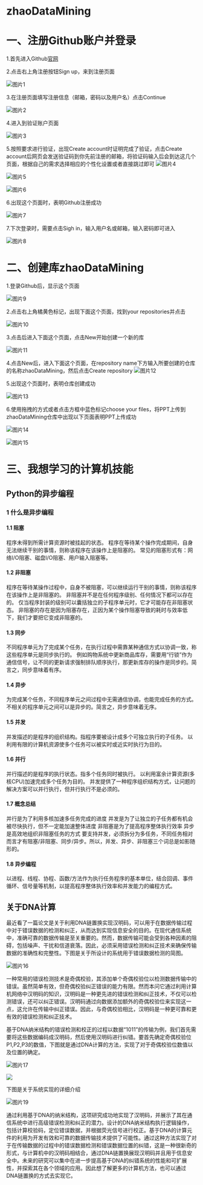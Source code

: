 # zhaoDataMining
# 一、注册Github账户并登录

1.首先进入Github[官网](https://github.com/)

2.点击右上角注册按钮Sign up，来到注册页面

![图片1](https://github.com/Zhaowei2000/zhaoDataMining/assets/168163127/6fd40822-a930-46fb-8ad5-0c984a3cc28f)


3.在注册页面填写注册信息（邮箱，密码以及用户名）点击Continue


![图片2](https://github.com/Zhaowei2000/zhaoDataMining/assets/168163127/6fe8042f-7351-40d4-9e39-7cc807b9538b)



4.进入到验证账户页面

![图片3](https://github.com/Zhaowei2000/zhaoDataMining/assets/168163127/6feb426a-357e-41eb-8160-b57e463c2d17)

5.按照要求进行验证，出现Create account时证明完成了验证，点击Create account后网页会发送验证码到你先前注册的邮箱，将验证码输入后会到达这几个页面，根据自己的需求选择相应的个性化设置或者直接跳过即可
![图片4](https://github.com/Zhaowei2000/zhaoDataMining/assets/168163127/28312a64-842b-4be2-8aac-f01c0a8086bb)

![图片5](https://github.com/Zhaowei2000/zhaoDataMining/assets/168163127/5f10e250-fc3b-4192-ba93-4791c43dd875)

![图片6](https://github.com/Zhaowei2000/zhaoDataMining/assets/168163127/c6273bd6-23b2-48ed-b1b8-fb018c217baa)

6.出现这个页面时，表明Github注册成功

![图片7](https://github.com/Zhaowei2000/zhaoDataMining/assets/168163127/fa81f6da-9002-40ae-a2a0-80c56b2a98b4)


7.下次登录时，需要点击Sigh in，输入用户名或邮箱，输入密码即可进入

![图片8](https://github.com/Zhaowei2000/zhaoDataMining/assets/168163127/b455b66b-c8ca-4fb7-aa0c-18c8eb6272f9)


# 二、创建库zhaoDataMining

1.登录Github后，显示这个页面

![图片9](https://github.com/Zhaowei2000/zhaoDataMining/assets/168163127/cc451c90-077b-4ddd-ae3a-af83a1678e43)


2.点击右上角橘黄色标记，出现下面这个页面，找到your repositories并点击

![图片10](https://github.com/Zhaowei2000/zhaoDataMining/assets/168163127/feaeff31-432f-4589-981c-72b5d69d75de)


3.点击后进入下面这个页面，点击New开始创建一个新的库

![图片11](https://github.com/Zhaowei2000/zhaoDataMining/assets/168163127/02cd77f8-9c39-45e3-8ac3-22f0afa9dda9)


4.点击New后，进入下面这个页面，在repository name下方输入所要创建的仓库的名称zhaoDataMining，然后点击Create repository
![图片12](https://github.com/Zhaowei2000/zhaoDataMining/assets/168163127/fe28c01b-0a98-4631-a7f0-f7fd3015a903)



5.出现这个页面时，表明仓库创建成功

![图片13](https://github.com/Zhaowei2000/zhaoDataMining/assets/168163127/425098a8-7bd6-4e4f-a36b-1d2163a22e37)


6.使用拖拽的方式或者点击方框中蓝色标记choose your files，将PPT上传到zhaoDataMining仓库中出现以下页面表明PPT上传成功

![图片14](https://github.com/Zhaowei2000/zhaoDataMining/assets/168163127/947af1b4-a6ec-4e3b-9d86-8a60bdae55b5)

![图片15](https://github.com/Zhaowei2000/zhaoDataMining/assets/168163127/66a82497-f826-43b6-96e4-33e3afc028ba)

# 三、我想学习的计算机技能

## Python的异步编程

### 1 什么是异步编程

#### 1.1 阻塞

程序未得到所需计算资源时被挂起的状态。
程序在等待某个操作完成期间，自身无法继续干别的事情，则称该程序在该操作上是阻塞的。
常见的阻塞形式有：网络I/O阻塞、磁盘I/O阻塞、用户输入阻塞等。

#### 1.2 非阻塞

程序在等待某操作过程中，自身不被阻塞，可以继续运行干别的事情，则称该程序在该操作上是非阻塞的。
非阻塞并不是在任何程序级别、任何情况下都可以存在的。
仅当程序封装的级别可以囊括独立的子程序单元时，它才可能存在非阻塞状态。
非阻塞的存在是因为阻塞存在，正因为某个操作阻塞导致的耗时与效率低下，我们才要把它变成非阻塞的。

#### 1.3 同步

不同程序单元为了完成某个任务，在执行过程中需靠某种通信方式以协调一致，称这些程序单元是同步执行的。
例如购物系统中更新商品库存，需要用“行锁”作为通信信号，让不同的更新请求强制排队顺序执行，那更新库存的操作是同步的。简言之，同步意味着有序。

#### 1.4 异步

为完成某个任务，不同程序单元之间过程中无需通信协调，也能完成任务的方式。
不相关的程序单元之间可以是异步的。简言之，异步意味着无序。

#### 1.5 并发

并发描述的是程序的组织结构。指程序要被设计成多个可独立执行的子任务。
以利用有限的计算机资源使多个任务可以被实时或近实时执行为目的。

#### 1.6 并行

并行描述的是程序的执行状态。指多个任务同时被执行。
以利用富余计算资源(多核CPU)加速完成多个任务为目的。
并发提供了一种程序组织结构方式，让问题的解决方案可以并行执行，但并行执行不是必须的。

#### 1.7 概念总结

并行是为了利用多核加速多任务完成的进度
并发是为了让独立的子任务都有机会被尽快执行，但不一定能加速整体进度
非阻塞是为了提高程序整体执行效率
异步是高效地组织非阻塞任务的方式
要支持并发，必须拆分为多任务，不同任务相对而言才有阻塞/非阻塞、同步/异步。所以，并发、异步、非阻塞三个词总是如影随形的。

#### 1.8 异步编程

以进程、线程、协程、函数/方法作为执行任务程序的基本单位，结合回调、事件循环、信号量等机制，以提高程序整体执行效率和并发能力的编程方式。

## 关于DNA计算

最近看了一篇论文是关于利用DNA链置换实现汉明码，可以用于在数据传输过程中对于错误数据的检测和纠正，从而达到实现信息安全的目的。在现代通信系统中，准确可靠的数据传输是至关重要的。然而，数据传输可能会受到各种因素的阻碍，包括噪声、干扰和信道衰落。因此，必须采用错误检测和纠正技术来确保传输数据的准确性和完整性。下图是关于所设计的系统用于错误数据检测的简图。

![图片16](images/图片16.png)

一种常用的错误检测技术是奇偶校验，其添加单个奇偶校验位以检测数据传输中的错误。虽然简单有效，但奇偶校验纠正错误的能力有限。然而本问它通过利用计算机网络中汉明码的知识，汉明码是一种更先进的错误检测和纠正技术，不仅可以检测错误，还可以纠正错误。汉明码通过向数据添加额外的奇偶校验位来实现这一点，这允许在传输中纠正错误。因此，与奇偶校验相比，汉明码是一种更可靠和更有效的错误检测和纠正技术。

基于DNA纳米结构的错误检测和校正的过程以数据“1011”的传输为例，我们首先需要将这些数据编码成汉明码，然后使用汉明码进行纠错。要首先确定奇偶校验位P1,P2,P3的数值，下图就是通过DNA计算的方法，实现了对于奇偶校验位数值以及位置的确定。

![图片17](images/图片17.png)



![](images/图片18.png)

下图是关于系统实现的详细介绍

![图片19](images/图片19.png)

通过利用基于DNA的纳米结构，这项研究成功地实现了汉明码，并展示了其在通信系统中进行高级错误检测和纠正的潜力。设计的DNA纳米结构执行逻辑操作，包括计算校验码，定位错误数据，并根据荧光信号进行校正。基于DNA的计算元件的利用为开发有效和可靠的数据传输技术提供了可能性。通过这种方法实现了对于在传输数据的过程中的错误数据检测和错误数据位置的纠错，这是一种很新奇的形式，与计算机中的汉明码相结合，通过DNA链置换展现汉明码并且用于信息安全中。未来的研究可以集中在进一步提高基于DNA的纠错系统的性能和可扩展性，并探索其在各个领域的应用。因此想了解更多的计算机方法，也可以通过DNA链置换的方式去实现它。

